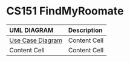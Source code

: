 # CS151 FindMyRoomate

|**UML DIAGRAM**|**Description**|
| :-------------       | :------------- |
| [Use Case Diagram](https://github.com/yohighnes/CS151_FindMyRoommate/blob/main/diagrams/ClassDiagram.png)  | Content Cell  |
| Content Cell  | Content Cell  |
